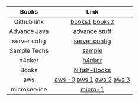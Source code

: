 Books | Link
| :---:   | :-: 
Github link|[books1](https://github.com/pandey623/technology_books) [books2](https://github.com/SeraphStudio/library)
Advance Java|[advance stuff](https://github.com/doocs/advanced-java)
server cofig|[server config](https://github.com/h5bp/server-configs)
Sample Techs|[sample](https://github.com/Farrukhjon/experimental-samples)
h4cker|[h4cker](https://github.com/The-Art-of-Hacking/h4cker)
Books|[Nitish-Books](https://github.com/akshay0007/Books)
aws|[aws -0](https://github.com/srijithsrk/AWS) [aws 1](https://gist.github.com/leonardofed/bbf6459ad154ad5215d354f3825435dc) [aws 2](https://github.com/keenanromain/AWS-SAA-C02-Study-Guide) [aws 3](https://github.com/leokhoa/Aws-Solution-Architect-Notes)
microservice|[micro-1](https://github.com/vaquarkhan/vaquarkhan/tree/master/microservice) 
